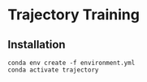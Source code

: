 # Trajectory Training

## Installation

```
conda env create -f environment.yml
conda activate trajectory
```